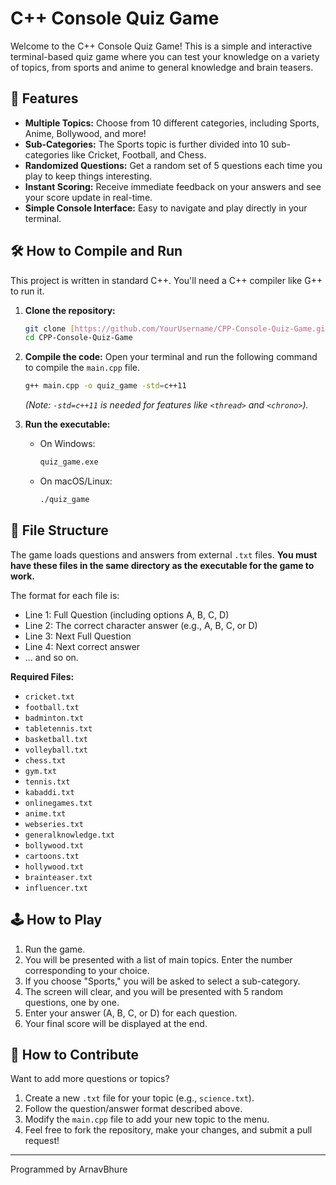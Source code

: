 # C++ Console Quiz Game

Welcome to the C++ Console Quiz Game! This is a simple and interactive terminal-based quiz game where you can test your knowledge on a variety of topics, from sports and anime to general knowledge and brain teasers.



## 🌟 Features

-   **Multiple Topics:** Choose from 10 different categories, including Sports, Anime, Bollywood, and more!
-   **Sub-Categories:** The Sports topic is further divided into 10 sub-categories like Cricket, Football, and Chess.
-   **Randomized Questions:** Get a random set of 5 questions each time you play to keep things interesting.
-   **Instant Scoring:** Receive immediate feedback on your answers and see your score update in real-time.
-   **Simple Console Interface:** Easy to navigate and play directly in your terminal.

## 🛠️ How to Compile and Run

This project is written in standard C++. You'll need a C++ compiler like G++ to run it.

1.  **Clone the repository:**
    ```sh
    git clone [https://github.com/YourUsername/CPP-Console-Quiz-Game.git](https://github.com/YourUsername/CPP-Console-Quiz-Game.git)
    cd CPP-Console-Quiz-Game
    ```

2.  **Compile the code:**
    Open your terminal and run the following command to compile the `main.cpp` file.
    ```sh
    g++ main.cpp -o quiz_game -std=c++11
    ```
    *(Note: `-std=c++11` is needed for features like `<thread>` and `<chrono>`).*

3.  **Run the executable:**
    -   On Windows:
        ```sh
        quiz_game.exe
        ```
    -   On macOS/Linux:
        ```sh
        ./quiz_game
        ```

## 📁 File Structure

The game loads questions and answers from external `.txt` files. **You must have these files in the same directory as the executable for the game to work.**

The format for each file is:
-   Line 1: Full Question (including options A, B, C, D)
-   Line 2: The correct character answer (e.g., A, B, C, or D)
-   Line 3: Next Full Question
-   Line 4: Next correct answer
-   ... and so on.

**Required Files:**
- `cricket.txt`
- `football.txt`
- `badminton.txt`
- `tabletennis.txt`
- `basketball.txt`
- `volleyball.txt`
- `chess.txt`
- `gym.txt`
- `tennis.txt`
- `kabaddi.txt`
- `onlinegames.txt`
- `anime.txt`
- `webseries.txt`
- `generalknowledge.txt`
- `bollywood.txt`
- `cartoons.txt`
- `hollywood.txt`
- `brainteaser.txt`
- `influencer.txt`

## 🕹️ How to Play

1.  Run the game.
2.  You will be presented with a list of main topics. Enter the number corresponding to your choice.
3.  If you choose "Sports," you will be asked to select a sub-category.
4.  The screen will clear, and you will be presented with 5 random questions, one by one.
5.  Enter your answer (A, B, C, or D) for each question.
6.  Your final score will be displayed at the end.

## 🤝 How to Contribute

Want to add more questions or topics?
1.  Create a new `.txt` file for your topic (e.g., `science.txt`).
2.  Follow the question/answer format described above.
3.  Modify the `main.cpp` file to add your new topic to the menu.
4.  Feel free to fork the repository, make your changes, and submit a pull request!

---
Programmed by ArnavBhure
